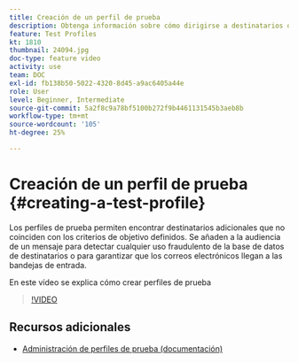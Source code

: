 ```yaml
---
title: Creación de un perfil de prueba
description: Obtenga información sobre cómo dirigirse a destinatarios que no coincidan con los criterios de objetivo definidos para detectar cualquier uso fraudulento de la base de datos de destinatarios o para asegurarse de que los correos electrónicos llegan a las bandejas de entrada.
feature: Test Profiles
kt: 1810
thumbnail: 24094.jpg
doc-type: feature video
activity: use
team: DOC
exl-id: fb138b50-5022-4320-8d45-a9ac6405a44e
role: User
level: Beginner, Intermediate
source-git-commit: 5a2f8c9a78bf5100b272f9b4461131545b3aeb8b
workflow-type: tm+mt
source-wordcount: '105'
ht-degree: 25%

---
```


# Creación de un perfil de prueba {#creating-a-test-profile}

Los perfiles de prueba permiten encontrar destinatarios adicionales que no coinciden con los criterios de objetivo definidos. Se añaden a la audiencia de un mensaje para detectar cualquier uso fraudulento de la base de datos de destinatarios o para garantizar que los correos electrónicos llegan a las bandejas de entrada.

En este vídeo se explica cómo crear perfiles de prueba

>[!VIDEO](https://video.tv.adobe.com/v/24094?quality=12)

## Recursos adicionales

* [Administración de perfiles de prueba (documentación)](https://experienceleague.adobe.com/docs/campaign-standard/using/profiles-and-audiences/managing-profiles/managing-test-profiles.html)
